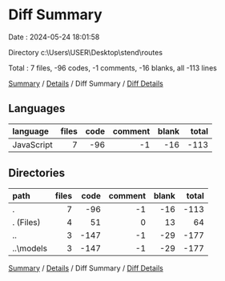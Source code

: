 # Diff Summary

Date : 2024-05-24 18:01:58

Directory c:\\Users\\USER\\Desktop\\stend\\routes

Total : 7 files,  -96 codes, -1 comments, -16 blanks, all -113 lines

[Summary](results.md) / [Details](details.md) / Diff Summary / [Diff Details](diff-details.md)

## Languages
| language | files | code | comment | blank | total |
| :--- | ---: | ---: | ---: | ---: | ---: |
| JavaScript | 7 | -96 | -1 | -16 | -113 |

## Directories
| path | files | code | comment | blank | total |
| :--- | ---: | ---: | ---: | ---: | ---: |
| . | 7 | -96 | -1 | -16 | -113 |
| . (Files) | 4 | 51 | 0 | 13 | 64 |
| .. | 3 | -147 | -1 | -29 | -177 |
| ..\\models | 3 | -147 | -1 | -29 | -177 |

[Summary](results.md) / [Details](details.md) / Diff Summary / [Diff Details](diff-details.md)